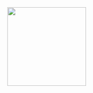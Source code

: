 <div>
 <img height="180em" src="https://github-readme-stats.vercel.app/api/top-langs/?username=lukaell&layout=compact&langs_count=16&theme=dracula" />
</div>
